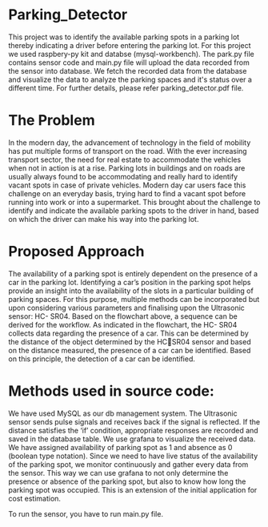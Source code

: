 # Parking_Detector

This project was to identify the available parking spots in a parking lot thereby indicating a driver
before entering the parking lot. For this project we used raspbery-py kit and databse (mysql-workbench). The park.py file contains sensor code and main.py file will upload the data recorded from the sensor into database. We fetch the recorded data from the database and visualize the data to analyze the parking spaces and it's status over a different time. For further details, please refer parking_detector.pdf file. 

# The Problem
In the modern day, the advancement of technology in the field of mobility has put
multiple forms of transport on the road. With the ever increasing transport sector, the
need for real estate to accommodate the vehicles when not in action is at a rise.
Parking lots in buildings and on roads are usually always found to be
accommodating and really hard to identify vacant spots in case of private vehicles.
Modern day car users face this challenge on an everyday basis, trying hard to find a
vacant spot before running into work or into a supermarket. This brought about the
challenge to identify and indicate the available parking spots to the driver in hand,
based on which the driver can make his way into the parking lot.

# Proposed Approach
The availability of a parking spot is entirely dependent on the presence of a car in the
parking lot. Identifying a car’s position in the parking spot helps provide an insight
into the availability of the slots in a particular building of parking spaces. For this
purpose, multiple methods can be incorporated but upon considering various
parameters and finalising upon the Ultrasonic sensor: HC- SR04.
Based on the flowchart above, a sequence can be derived for the workflow. As
indicated in the flowchart, the HC- SR04 collects data regarding the presence of a
car. This can be determined by the distance of the object determined by the HCSR04 sensor and based on the distance measured, the presence of a car can be
identified. Based on this principle, the detection of a car can be identified.

# Methods used in source code:
We have used MySQL as our db management system. The Ultrasonic sensor sends
pulse signals and receives back if the signal is reflected. If the distance satisfies the
‘if’ condition, appropriate responses are recorded and saved in the database table.
We use grafana to visualize the received data.
We have assigned availability of parking spot as 1 and absence as 0 (boolean type
notation). Since we need to have live status of the availability of the parking spot, we
monitor continuously and gather every data from the sensor. This way we can use
grafana to not only determine the presence or absence of the parking spot, but also
to know how long the parking spot was occupied. This is an extension of the initial
application for cost estimation.

To run the sensor, you have to run main.py file. 
